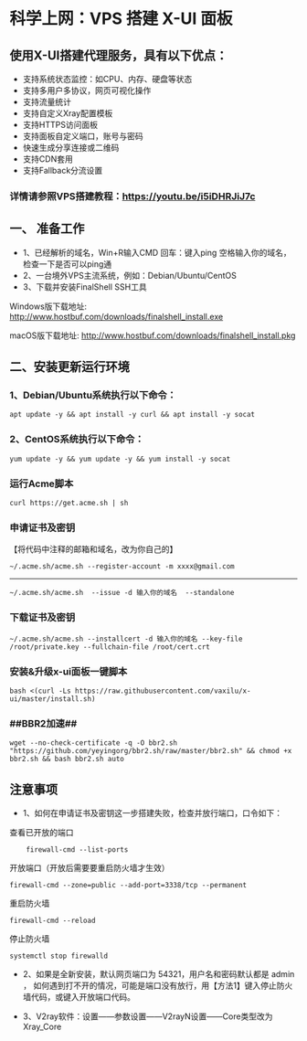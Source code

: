 # 科学上网：VPS 搭建 X-UI 面板

## 使用X-UI搭建代理服务，具有以下优点：

- 支持系统状态监控：如CPU、内存、硬盘等状态
- 支持多用户多协议，网页可视化操作
- 支持流量统计
- 支持自定义Xray配置模板
- 支持HTTPS访问面板
- 支持面板自定义端口，账号与密码
- 快速生成分享连接或二维码
- 支持CDN套用
- 支持Fallback分流设置

### 详情请参照VPS搭建教程：https://youtu.be/i5iDHRJiJ7c

## 一、 准备工作

- 1、已经解析的域名，Win+R输入CMD 回车：键入ping 空格输入你的域名，检查一下是否可以ping通
- 2、一台境外VPS主流系统，例如：Debian/Ubuntu/CentOS
- 3、下载并安装FinalShell SSH工具

Windows版下载地址:
http://www.hostbuf.com/downloads/finalshell_install.exe

macOS版下载地址:
http://www.hostbuf.com/downloads/finalshell_install.pkg

## 二、安装更新运行环境

### 1、Debian/Ubuntu系统执行以下命令：
    
    apt update -y && apt install -y curl && apt install -y socat
     
### 2、CentOS系统执行以下命令：

    yum update -y && yum update -y && yum install -y socat
    
### 运行Acme脚本

    curl https://get.acme.sh | sh
    
### 申请证书及密钥
【将代码中注释的邮箱和域名，改为你自己的】

    ~/.acme.sh/acme.sh --register-account -m xxxx@gmail.com
    
    
------------ 
 

    ~/.acme.sh/acme.sh  --issue -d 输入你的域名  --standalone
    
 ### 下载证书及密钥
 
    ~/.acme.sh/acme.sh --installcert -d 输入你的域名 --key-file /root/private.key --fullchain-file /root/cert.crt
    
### 安装&升级x-ui面板一键脚本

    bash <(curl -Ls https://raw.githubusercontent.com/vaxilu/x-ui/master/install.sh)

### ##BBR2加速##

    wget --no-check-certificate -q -O bbr2.sh "https://github.com/yeyingorg/bbr2.sh/raw/master/bbr2.sh" && chmod +x bbr2.sh && bash bbr2.sh auto
 
 
## 注意事项
- 1、如何在申请证书及密钥这一步搭建失败，检查并放行端口，口令如下：

查看已开放的端口

        firewall-cmd --list-ports
            
    
开放端口（开放后需要要重启防火墙才生效）

    firewall-cmd --zone=public --add-port=3338/tcp --permanent
    
重启防火墙

    firewall-cmd --reload
    
停止防火墙

    systemctl stop firewalld
    

- 2、如果是全新安装，默认网页端口为 54321，用户名和密码默认都是 admin ，
如何遇到打不开的情况，可能是端口没有放行，用【方法1】键入停止防火墙代码，或键入开放端口代码。

- 3、V2ray软件：设置——参数设置——V2rayN设置——Core类型改为Xray_Core
